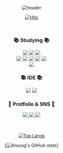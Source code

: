 <div align="center">
	
![header](https://capsule-render.vercel.app/api?type=waving&color=timeGradient&height=150&section=header&text=bdgom73&fontSize=60&&animation=fadeIn&fontAlign=80)

<!--
**bdgom73/bdgom73** is a ✨ _special_ ✨ repository because its `README.md` (this file) appears on your GitHub profile.

Here are some ideas to get you started:

- 🔭 I’m currently working on ...
- 🌱 I’m currently learning ...
- 👯 I’m looking to collaborate on ...
- 🤔 I’m looking for help with ...
- 💬 Ask me about ...
- 📫 How to reach me: ...
- 😄 Pronouns: ...
- ⚡ Fun fact: ...
-->

[![Hits](https://hits.seeyoufarm.com/api/count/incr/badge.svg?url=https://github.com/bdgom73)](https://hits.seeyoufarm.com)

<br>


<h3>📚 Studying 📚</h3>

<img src="https://img.shields.io/badge/HTML5-E34F26?style=flat&logo=HTML5&logoColor=white" />
<img src="https://img.shields.io/badge/CSS3-1572B6?style=flat&logo=CSS3&logoColor=white" />
<img src="https://img.shields.io/badge/JavaScript-F7DF1E?style=flat&logo=JavaScript&logoColor=white" />
<br>
<img src="https://img.shields.io/badge/Java-007396?style=flat&logo=Conda-Forge&logoColor=white" />
<img src="https://img.shields.io/badge/Spring-6DB33F?style=flat&logo=Spring&logoColor=white" />
<img src="https://img.shields.io/badge/Node.js-388E3C?style=flat&logo=Node.js&logoColor=white" />
<img src="https://img.shields.io/badge/React-80DEEA?style=flat&logo=React&logoColor=white" />
<img src="https://img.shields.io/badge/Next.js-ffffff?style=flat&logo=Next.js&logoColor=black" />
<br>
<img src="https://img.shields.io/badge/MySQL-4479A1?style=flat&logo=MySQL&logoColor=white" />


<br>


<h3>📚 IDE 📚</h3>


<img src="https://img.shields.io/badge/IntelliJ-ffffff?style=flat&logo=IntelliJ IDEA&logoColor=black" />
<img src="https://img.shields.io/badge/Visual%20Studio%20Code-007ACC?style=flat&logo=VisualStudioCode&logoColor=white" />

<br>


<h3>📄 Protfolio & SNS 📄</h3>


<a href="https://gom-portfolio.onrender.com/">
<img src="https://img.shields.io/badge/Portfolio-ffffff?style=flat&logo=Google Chrome&logoColor=black" />
</a>
<a href="https://gom-portfolio.onrender.com/">
<img src="https://img.shields.io/badge/Blog-3EAF0E?style=flat&logo=naver&logoColor=white"/>
</a>
<a href="https://github.com/bdgom73">
<img src="https://img.shields.io/badge/Github-222222?style=flat&logo=Github&logoColor=white"/>
</a>


<br>
<br>
<br>
	
[![Top Langs](https://github-readme-stats.vercel.app/api/top-langs/?username=bdgom73&layout=compact)](https://github.com/anuraghazra/github-readme-stats)

[![Anurag's GitHub stats](https://github-readme-stats.vercel.app/api?username=bdgom73&show_icons=true&theme=radical)]


</div>
